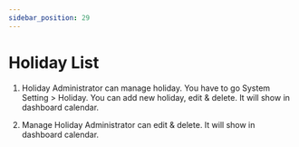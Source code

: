 ```yaml
---
sidebar_position: 29
---
```

 
# Holiday List
1. Holiday
Administrator can manage holiday. You have to go System Setting > Holiday. You can add new holiday, edit & delete. It will show in dashboard calendar.

2. Manage Holiday
Administrator can edit & delete. It will show in dashboard calendar.